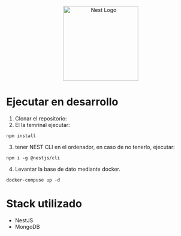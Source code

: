 <p align="center">
  <a href="http://nestjs.com/" target="blank"><img src="https://nestjs.com/img/logo-small.svg" width="200" alt="Nest Logo" /></a>
</p>

# Ejecutar en desarrollo

1. Clonar el repositorio:
2. El la temrinal ejecutar:

```
npm install

```

3. tener NEST CLI en el ordenador, en caso de no tenerlo, ejecutar:

```
npm i -g @nestjs/cli
```

4. Levantar la base de dato mediante docker.
```
docker-compuse up -d
```

# Stack utilizado
* NestJS
* MongoDB